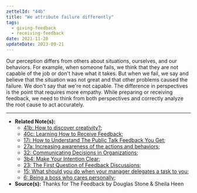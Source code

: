 ```yaml
---
zettelId: "44b"
title: "We attribute failure differently"
tags:
  - giving-feedback
  - receiving-feedback
date: 2021-11-28
updateDate: 2023-09-21
---
```


Our perception differs from others about situations, ourselves, and our behaviors. For example, when someone fails, we think that they are not capable of the job or don't have what it takes. But when we fail, we say and believe that the situation was not great and that other problems caused the failure. We don't say that we're not capable.
The difference in perspectives is the point that requires more empathy. While preparing or receiving feedback, we need to think from both perspectives and correctly analyze the root cause to act accurately.

---

- **Related Note(s):**
  - [41b: How to discover creativity?](/notes/41b/);
  - [40c: Learning How to Receive Feedback](/notes/40c/);
  - [17i: How to Understand The Public Talk Feedback You Get](/notes/17i/);
  - [27a: Increasing awareness of the actions and behaviors](/notes/27a/);
  - [32: Communicating Decisions in Organizations](/notes/32/);
  - [3b4: Make Your Intention Clear](/notes/3b4/);
  - [23: The First Question of Feedback Discussions](/notes/23/);
  - [15: What should you do when your manager delegates a task to you](/notes/15/);
  - [6: Being a boss who cares personally](/notes/6/);
- **Source(s):** Thanks for The Feedback by Douglas Stone & Sheila Heen
